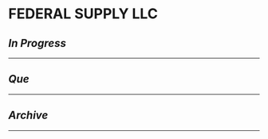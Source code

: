 # FEDERAL SUPPLY LLC

## *In Progress*

--------------------

## *Que*

-----------------------------------
## *Archive*

-----------------------------------


